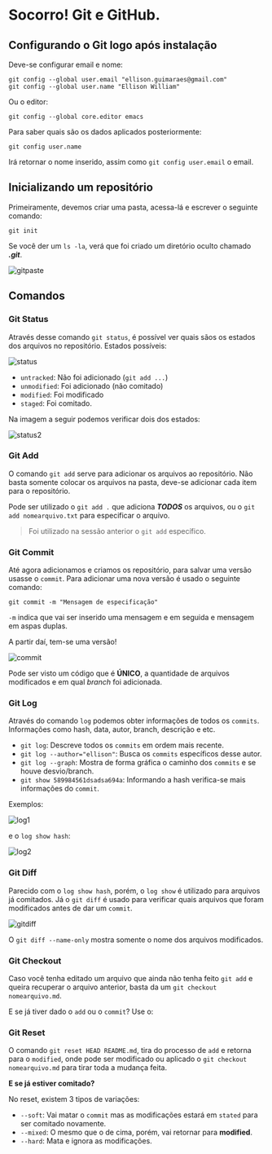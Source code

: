 # Socorro! Git e GitHub.



## Configurando o Git logo após instalação

Deve-se configurar email e nome:

```shell
git config --global user.email "ellison.guimaraes@gmail.com"
git config --global user.name "Ellison William"
```

Ou o editor:

```shell
git config --global core.editor emacs
```



Para saber quais são os dados aplicados posteriormente:

```shell
git config user.name
```

Irá retornar o nome inserido, assim como `git config user.email` o email. 



## Inicializando um repositório

Primeiramente, devemos criar uma pasta, acessa-lá e escrever o seguinte comando:

```shell
git init
```

Se você der um `ls -la`, verá que foi criado um diretório oculto chamado ***.git***.

![gitpaste](img\gitpaste.png)



## Comandos



### Git Status

Através desse comando `git status`, é possível ver quais sãos os estados dos arquivos no repositório.  Estados possíveis:



![status](img\status.png)



- `untracked`: Não foi adicionado (`git add ...`)
- `unmodified`: Foi adicionado (não comitado)
- `modified`: Foi modificado
- `staged`: Foi comitado.



Na imagem a seguir podemos verificar dois dos estados:

![status2](img\status2.png)







### Git Add

O comando `git add` serve para adicionar os arquivos ao repositório. Não basta somente colocar os arquivos na pasta, deve-se adicionar cada item para o repositório.

Pode ser utilizado o `git add .` que adiciona ***TODOS*** os arquivos, ou o `git add nomearquivo.txt` para especificar o arquivo.



> Foi utilizado na sessão anterior o `git add` específico.





### Git Commit

Até agora adicionamos e criamos os repositório, para salvar uma versão usasse o `commit`. Para adicionar uma nova versão é usado o seguinte comando:

```shell
git commit -m "Mensagem de especificação"
```

`-m` indica que vai ser inserido uma mensagem e em seguida e mensagem em aspas duplas.

A partir daí, tem-se uma versão!

![commit](img\commit.png)

Pode ser visto um código que é **ÚNICO**, a quantidade de arquivos modificados e em qual *branch* foi adicionada.





### Git Log

Através do comando `log` podemos obter informações de todos os `commits`. Informações como hash, data, autor, branch, descrição e etc.

- `git log`: Descreve todos os `commits` em ordem mais recente.
- `git log --author="ellison"`: Busca os `commits` específicos desse autor.
- `git log --graph`: Mostra de forma gráfica o caminho dos `commits` e se houve desvio/branch.
- `git show 589984561dsadsa694a`: Informando a hash verifica-se mais informações do `commit`.



Exemplos:

![log1](img\log1.png)

e o `log show hash`:

![log2](img\log2.png)





### Git Diff

Parecido com o `log show hash`, porém, o `log show` é utilizado para arquivos já comitados. Já o `git diff` é usado para verificar quais arquivos que foram modificados antes de dar um `commit`.

![gitdiff](img\gitdiff.png)



O `git diff --name-only` mostra somente o nome dos arquivos modificados.





### Git Checkout

Caso você tenha editado um arquivo que ainda não tenha feito `git add` e queira recuperar o arquivo anterior, basta da um `git checkout nomearquivo.md`.

E se já tiver dado o `add` ou o `commit`? Use o:



### Git Reset

O comando `git reset HEAD README.md`, tira do processo de `add` e retorna para o `modified`, onde pode ser modificado ou aplicado o `git checkout nomearquivo.md` para tirar toda a mudança feita.



**E se já estiver comitado?**

No reset, existem 3 tipos de variações:

- `--soft`: Vai matar o `commit` mas as modificações estará em `stated` para ser  comitado novamente.
- `--mixed`: O mesmo que o de cima, porém, vai retornar para **modified**.
- `--hard`: Mata e ignora as modificações.